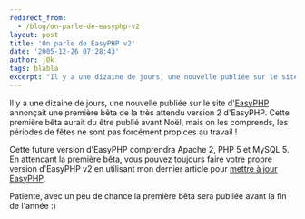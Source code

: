 ```yaml
---
redirect_from:
  - /blog/on-parle-de-easyphp-v2
layout: post
title: 'On parle de EasyPHP v2'
date: '2005-12-26 07:28:43'
author: j0k
tags: blabla
excerpt: "Il y a une dizaine de jours, une nouvelle publiée sur le site d'[EasyPHP](http://www.easyphp.org) annonçait une première bêta de la très attendu version 2 d'EasyPHP.   Cette première bêta aurait du être publié avant Noël, mais on les comprends, les périodes de fêtes ne sont pas forcément propices au travail !  \n  \nCette future version d'EasyPHP      …"
---
```


Il y a une dizaine de jours, une nouvelle publiée sur le site d'[EasyPHP](http://www.easyphp.org) annonçait une première bêta de la très attendu version 2 d'EasyPHP.   Cette première bêta aurait du être publié avant Noël, mais on les comprends, les périodes de fêtes ne sont pas forcément propices au travail !

Cette future version d'EasyPHP comprendra Apache 2, PHP 5 et MySQL 5.   En attendant la première bêta, vous pouvez toujours faire votre propre version d'EasyPHP v2 en utilisant mon dernier article pour [mettre à jour EasyPHP](http://www.j0k3r.net/articles-mettre-a-jour-easyphp-v2-7.html).

Patiente, avec un peu de chance la première bêta sera publiée avant la fin de l'année :)
